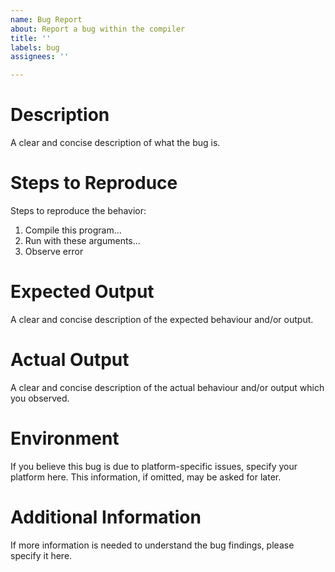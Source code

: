 ```yaml
---
name: Bug Report
about: Report a bug within the compiler
title: ''
labels: bug
assignees: ''

---
```


# Description
A clear and concise description of what the bug is.

# Steps to Reproduce
Steps to reproduce the behavior:
1. Compile this program...
2. Run with these arguments...
3. Observe error

# Expected Output
A clear and concise description of the expected behaviour and/or output.

# Actual Output
A clear and concise description of the actual behaviour and/or output which you observed.

# Environment
If you believe this bug is due to platform-specific issues, specify your platform here. This information, if omitted, may be asked for later.

# Additional Information
If more information is needed to understand the bug findings, please specify it here.
